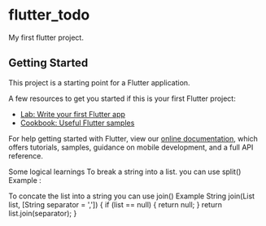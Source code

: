 # flutter_todo

My first flutter project.

## Getting Started

This project is a starting point for a Flutter application.

A few resources to get you started if this is your first Flutter project:

- [Lab: Write your first Flutter app](https://flutter.dev/docs/get-started/codelab)
- [Cookbook: Useful Flutter samples](https://flutter.dev/docs/cookbook)

For help getting started with Flutter, view our
[online documentation](https://flutter.dev/docs), which offers tutorials,
samples, guidance on mobile development, and a full API reference.


Some logical learnings
To break a string into a list. you can use split()
 Example :

To concate the list into a string you can use join()
 Example
 String join(List list, [String separator = ',']) {
    if (list == null) {
      return null;
    }
    return list.join(separator);
  }
